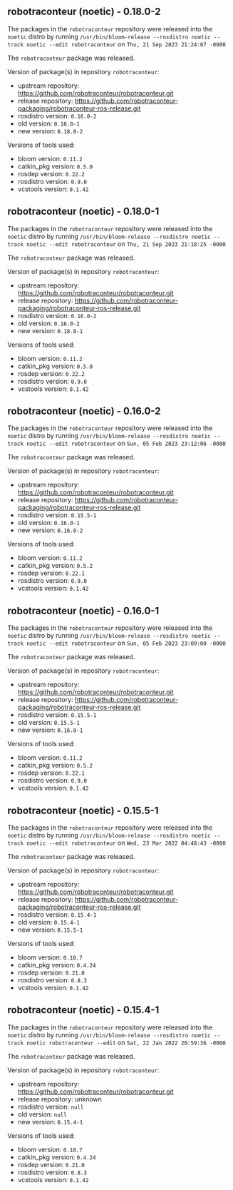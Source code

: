 ## robotraconteur (noetic) - 0.18.0-2

The packages in the `robotraconteur` repository were released into the `noetic` distro by running `/usr/bin/bloom-release --rosdistro noetic --track noetic --edit robotraconteur` on `Thu, 21 Sep 2023 21:24:07 -0000`

The `robotraconteur` package was released.

Version of package(s) in repository `robotraconteur`:

- upstream repository: https://github.com/robotraconteur/robotraconteur.git
- release repository: https://github.com/robotraconteur-packaging/robotraconteur-ros-release.git
- rosdistro version: `0.16.0-2`
- old version: `0.18.0-1`
- new version: `0.18.0-2`

Versions of tools used:

- bloom version: `0.11.2`
- catkin_pkg version: `0.5.0`
- rosdep version: `0.22.2`
- rosdistro version: `0.9.0`
- vcstools version: `0.1.42`


## robotraconteur (noetic) - 0.18.0-1

The packages in the `robotraconteur` repository were released into the `noetic` distro by running `/usr/bin/bloom-release --rosdistro noetic --track noetic --edit robotraconteur` on `Thu, 21 Sep 2023 21:18:25 -0000`

The `robotraconteur` package was released.

Version of package(s) in repository `robotraconteur`:

- upstream repository: https://github.com/robotraconteur/robotraconteur.git
- release repository: https://github.com/robotraconteur-packaging/robotraconteur-ros-release.git
- rosdistro version: `0.16.0-2`
- old version: `0.16.0-2`
- new version: `0.18.0-1`

Versions of tools used:

- bloom version: `0.11.2`
- catkin_pkg version: `0.5.0`
- rosdep version: `0.22.2`
- rosdistro version: `0.9.0`
- vcstools version: `0.1.42`


## robotraconteur (noetic) - 0.16.0-2

The packages in the `robotraconteur` repository were released into the `noetic` distro by running `/usr/bin/bloom-release --rosdistro noetic --track noetic --edit robotraconteur` on `Sun, 05 Feb 2023 23:12:06 -0000`

The `robotraconteur` package was released.

Version of package(s) in repository `robotraconteur`:

- upstream repository: https://github.com/robotraconteur/robotraconteur.git
- release repository: https://github.com/robotraconteur-packaging/robotraconteur-ros-release.git
- rosdistro version: `0.15.5-1`
- old version: `0.16.0-1`
- new version: `0.16.0-2`

Versions of tools used:

- bloom version: `0.11.2`
- catkin_pkg version: `0.5.2`
- rosdep version: `0.22.1`
- rosdistro version: `0.9.0`
- vcstools version: `0.1.42`


## robotraconteur (noetic) - 0.16.0-1

The packages in the `robotraconteur` repository were released into the `noetic` distro by running `/usr/bin/bloom-release --rosdistro noetic --track noetic --edit robotraconteur` on `Sun, 05 Feb 2023 23:09:00 -0000`

The `robotraconteur` package was released.

Version of package(s) in repository `robotraconteur`:

- upstream repository: https://github.com/robotraconteur/robotraconteur.git
- release repository: https://github.com/robotraconteur-packaging/robotraconteur-ros-release.git
- rosdistro version: `0.15.5-1`
- old version: `0.15.5-1`
- new version: `0.16.0-1`

Versions of tools used:

- bloom version: `0.11.2`
- catkin_pkg version: `0.5.2`
- rosdep version: `0.22.1`
- rosdistro version: `0.9.0`
- vcstools version: `0.1.42`


## robotraconteur (noetic) - 0.15.5-1

The packages in the `robotraconteur` repository were released into the `noetic` distro by running `/usr/bin/bloom-release --rosdistro noetic --track noetic --edit robotraconteur` on `Wed, 23 Mar 2022 04:48:43 -0000`

The `robotraconteur` package was released.

Version of package(s) in repository `robotraconteur`:

- upstream repository: https://github.com/robotraconteur/robotraconteur.git
- release repository: https://github.com/robotraconteur-packaging/robotraconteur-ros-release.git
- rosdistro version: `0.15.4-1`
- old version: `0.15.4-1`
- new version: `0.15.5-1`

Versions of tools used:

- bloom version: `0.10.7`
- catkin_pkg version: `0.4.24`
- rosdep version: `0.21.0`
- rosdistro version: `0.8.3`
- vcstools version: `0.1.42`


## robotraconteur (noetic) - 0.15.4-1

The packages in the `robotraconteur` repository were released into the `noetic` distro by running `/usr/bin/bloom-release --rosdistro noetic --track noetic robotraconteur --edit` on `Sat, 22 Jan 2022 20:59:36 -0000`

The `robotraconteur` package was released.

Version of package(s) in repository `robotraconteur`:

- upstream repository: https://github.com/robotraconteur/robotraconteur.git
- release repository: unknown
- rosdistro version: `null`
- old version: `null`
- new version: `0.15.4-1`

Versions of tools used:

- bloom version: `0.10.7`
- catkin_pkg version: `0.4.24`
- rosdep version: `0.21.0`
- rosdistro version: `0.8.3`
- vcstools version: `0.1.42`



